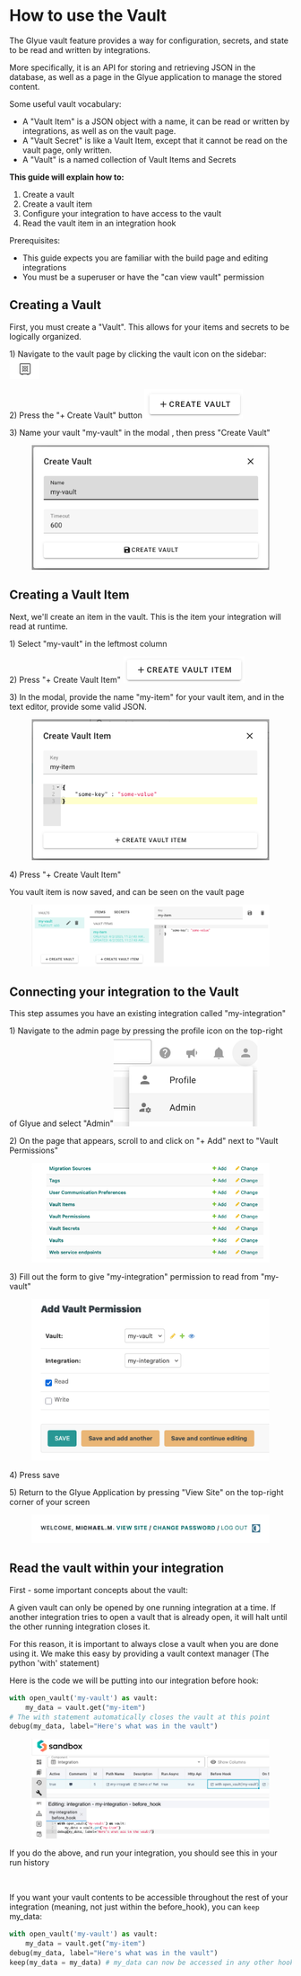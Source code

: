 # How to use the Vault

The Glyue vault feature provides a way for configuration, secrets, and state to be read and written by integrations.

More specifically, it is an API for storing and retrieving JSON in the database, as well as a page in the Glyue application to manage the stored content.



Some useful vault vocabulary:

* A "Vault Item" is a JSON object with a name, it can be read or written by integrations, as well as on the vault page.
* A "Vault Secret" is like a Vault Item, except that it cannot be read on the vault page, only written.
* A "Vault" is a named collection of Vault Items and Secrets



**This guide will explain how to:**

1. Create a vault
2. Create a vault item
3. Configure your integration to have access to the vault
4. Read the vault item in an integration hook



Prerequisites:

* This guide expects you are familiar with the build page and editing integrations
* You must be a superuser or have the "can view vault" permission

## Creating a Vault

First, you must create a "Vault". This allows for your items and secrets to be logically organized.

1\) Navigate to the vault page by clicking the vault icon on the sidebar: ![](../.gitbook/assets/image.png)

2\) Press the "+ Create Vault" button ![](<../.gitbook/assets/image (1).png>)

3\) Name your vault "my-vault" in the modal , then press "Create Vault"

<figure><img src="../.gitbook/assets/image (3).png" alt=""><figcaption></figcaption></figure>



## Creating a Vault Item

Next, we'll create an item in the vault. This is the item your integration will read at runtime.

1\) Select "my-vault" in the leftmost column

2\) Press "+ Create Vault Item" ![](<../.gitbook/assets/image (4).png>)

3\) In the modal, provide the name "my-item" for your vault item, and in the text editor, provide some valid JSON.

<figure><img src="../.gitbook/assets/image (5).png" alt=""><figcaption></figcaption></figure>

4\) Press "+ Create Vault Item"

You vault item is now saved, and can be seen on the vault page

<figure><img src="../.gitbook/assets/image (7).png" alt=""><figcaption></figcaption></figure>



## Connecting your integration to the Vault

This step assumes you have an existing integration called "my-integration"

1\) Navigate to the admin page by pressing the profile icon on the top-right of Glyue and select "Admin"![](<../.gitbook/assets/image (8).png>)

2\) On the page that appears, scroll to and click on "+ Add" next to "Vault Permissions"

<figure><img src="../.gitbook/assets/image (9).png" alt=""><figcaption></figcaption></figure>

3\) Fill out the form to give "my-integration" permission to read from "my-vault"

<figure><img src="../.gitbook/assets/image (10).png" alt=""><figcaption></figcaption></figure>

4\) Press save

5\) Return to the Glyue Application by pressing "View Site" on the top-right corner of your screen

<figure><img src="../.gitbook/assets/image (11).png" alt=""><figcaption></figcaption></figure>

## Read the vault within your integration

First - some important concepts about the vault:

A given vault can only be opened by one running integration at a time. If another integration tries to open a vault that is already open, it will halt until the other running integration closes it.

For this reason, it is important to always close a vault when you are done using it. We make this easy by providing a vault context manager (The python 'with' statement)

Here is the code we will be putting into our integration before hook:

```python
with open_vault('my-vault') as vault:
    my_data = vault.get("my-item")
# The with statement automatically closes the vault at this point
debug(my_data, label="Here's what was in the vault")
```

<figure><img src="../.gitbook/assets/image (110).png" alt=""><figcaption></figcaption></figure>

If you do the above, and run your integration, you should see this in your run history

<figure><img src="../.gitbook/assets/Screenshot 2025-04-02 at 11.44.02 AM.png" alt=""><figcaption></figcaption></figure>

If you want your vault contents to be accessible throughout the rest of your integration (meaning, not just within the before\_hook), you can `keep` my\_data:

```python
with open_vault('my-vault') as vault:
    my_data = vault.get("my-item")
debug(my_data, label="Here's what was in the vault")
keep(my_data = my_data) # my_data can now be accessed in any other hook or expression
```
